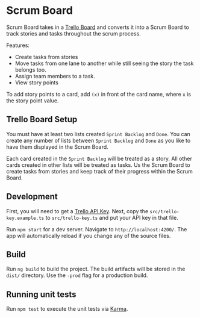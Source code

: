 # Scrum Board

Scrum Board takes in a [Trello Board](https://trello.com/) and converts it into a Scrum Board to track stories
and tasks throughout the scrum process.

Features:
  * Create tasks from stories
  * Move tasks from one lane to another while still seeing the story the task belongs too.
  * Assign team members to a task.
  * View story points

To add story points to a card, add `(x)` in front of the card name, where `x` is the story point value.

## Trello Board Setup

You must have at least two lists created `Sprint Backlog` and `Done`. You can create any number
of lists between `Sprint Backlog` and `Done` as you like to have them displayed in the Scrum Board.

Each card created in the `Sprint Backlog` will be treated as a story. All other cards created in other
lists will be treated as tasks. Us the Scrum Board to create tasks from stories and keep track of their
progress within the Scrum Board.

## Development

First, you will need to get a [Trello API Key](https://developers.trello.com). Next, copy the `src/trello-key.example.ts` to `src/trello-key.ts` and put your API key in that file.

Run `npm start` for a dev server. Navigate to `http://localhost:4200/`. The app will automatically reload if you change any of the source files.

## Build

Run `ng build` to build the project. The build artifacts will be stored in the `dist/` directory. Use the `-prod` flag for a production build.

## Running unit tests

Run `npm test` to execute the unit tests via [Karma](https://karma-runner.github.io).

